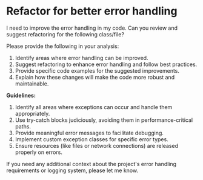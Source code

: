 # Refactor for better error handling

I need to improve the error handling in my code. Can you review and suggest refactoring for the following class/file?




Please provide the following in your analysis:

1. Identify areas where error handling can be improved.
2. Suggest refactoring to enhance error handling and follow best practices.
3. Provide specific code examples for the suggested improvements.
4. Explain how these changes will make the code more robust and maintainable.

**Guidelines:**
1. Identify all areas where exceptions can occur and handle them appropriately.
2. Use try-catch blocks judiciously, avoiding them in performance-critical paths.
3. Provide meaningful error messages to facilitate debugging.
4. Implement custom exception classes for specific error types.
5. Ensure resources (like files or network connections) are released properly on errors.

If you need any additional context about the project's error handling requirements or logging system, please let me know.
